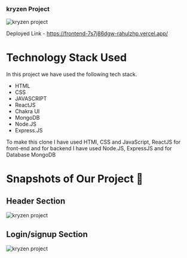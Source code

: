 
### kryzen Project ####


![kryzen project](https://github.com/Rahulzhp/kryzen_proj/assets/107567053/54d7d04b-c8ce-4333-b1f3-981107ef6c57)


Deployed Link - https://frontend-7s7j86dgw-rahulzhp.vercel.app/



# Technology Stack Used

In this project we have used the following tech stack.

- HTML
- CSS
- JAVASCRIPT
- ReactJS
- Chakra UI
- MongoDB
- Node.JS
- Express.JS


To make this clone I have used HTMl, CSS and JavaScript, ReactJS for front-end and for backend I have used Node.JS, ExpressJS and for Database MongoDB


# Snapshots of Our Project 📸

## Header Section

![kryzen project](https://github.com/Rahulzhp/kryzen_proj/assets/107567053/08f6cfe4-a8d5-4b54-a978-516709636bc0)




## Login/signup Section

![kryzen project](https://github.com/Rahulzhp/kryzen_proj/assets/107567053/74f8c386-e474-4651-8762-015587ee6f5a)








